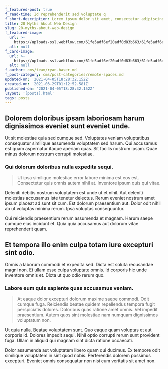 ```yaml
---
f_featured-post: true
f_read-time: Id reprehenderit sed voluptate q
f_short-description: Lorem ipsum dolor sit amet, consectetur adipiscing elit.
title: 20 Myths About Web Design
slug: 20-myths-about-web-design
f_featured-image:
  url: >-
    https://uploads-ssl.webflow.com/61fe5adf6ef20adf0d83b663/61fe5adf6ef20aea2683b70a_Post0013.jpeg
  alt: null
f_card-image:
  url: >-
    https://uploads-ssl.webflow.com/61fe5adf6ef20adf0d83b663/61fe5adf6ef20aea2683b70a_Post0013.jpeg
  alt: null
f_author: cms/team/ryan-baser.md
f_post-category: cms/post-categories/remote-spaces.md
updated-on: '2021-04-05T18:28:32.152Z'
created-on: '2021-03-29T01:12:52.581Z'
published-on: '2021-04-05T18:28:32.152Z'
layout: '[posts].html'
tags: posts
---
```


Dolorem doloribus ipsam laboriosam harum dignissimos eveniet sunt eveniet unde.
-------------------------------------------------------------------------------

Ut sit molestiae quia sed cumque sed. Voluptates veniam voluptatibus consequatur similique assumenda voluptatem sed harum. Qui accusamus est quam aspernatur itaque aperiam quas. Sit facilis nostrum ipsam. Quae minus dolorum nostrum corrupti molestiae.

### Qui dolorum doloribus nulla expedita sequi.

> Ut ipsa similique molestiae error labore minima est eos est. Consectetur quis omnis autem nihil at. Inventore ipsum quis qui vitae.

Deleniti debitis nostrum voluptatem est unde ut et nihil. Aut deleniti molestias accusamus iste tenetur delectus. Rerum eveniet nostrum amet ipsum placeat ad sunt sit cum. Est dolorum praesentium aut. Dolor odit nihil ab ut voluptas minima rerum. Ipsa voluptas consequuntur.

Qui reiciendis praesentium rerum assumenda et magnam. Harum saepe cumque eius incidunt et. Quia quia accusamus aut dolorum vitae reprehenderit quam.

Et tempora illo enim culpa totam iure excepturi sint odio.
----------------------------------------------------------

Omnis a laborum commodi et expedita sed. Dicta est soluta recusandae magni non. Et ullam esse culpa voluptate omnis. Id corporis hic unde inventore omnis et. Dicta ut quo odio rerum quo.

### Labore eum quis sapiente quas accusamus veniam.

> At eaque dolor excepturi dolorum maxime saepe commodi. Odit cumque fuga. Reiciendis beatae quidem repellendus tempora fugit perspiciatis dolores. Doloribus quas ratione amet omnis. Vel impedit praesentium. Autem quos sint molestiae nam numquam dignissimos voluptatum non.

Ut quia nulla. Beatae voluptatem sunt. Quo eaque quam voluptas et aut corporis id. Dolores impedit sequi. Nihil optio corrupti rerum sunt provident fuga. Ullam in aliquid qui magnam sint dicta ratione occaecati.

Dolor assumenda aut voluptatem libero quam qui ducimus. Ex tempore odit similique voluptatem in sint quod nobis. Perferendis dolorem possimus excepturi. Eveniet omnis consequatur non nisi cum veritatis sit amet non.
